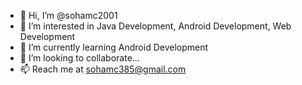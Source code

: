 - 👋 Hi, I’m @sohamc2001
- 👀 I’m interested in Java Development, Android Development, Web Development
- 🌱 I’m currently learning Android Development
- 💞️ I’m looking to collaborate...
- 📫 Reach me at sohamc385@gmail.com
